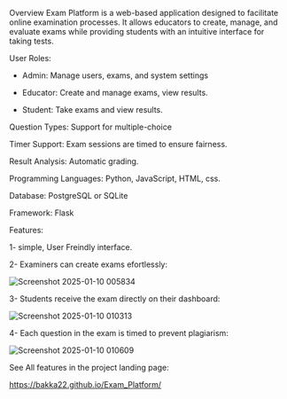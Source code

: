 Overview
Exam Platform is a web-based application designed to facilitate online examination processes. It allows educators to create, manage, and evaluate exams while providing students with an intuitive interface for taking tests.


User Roles:

* Admin: Manage users, exams, and system settings

* Educator: Create and manage exams, view results.

* Student: Take exams and view results.

Question Types: Support for multiple-choice

Timer Support: Exam sessions are timed to ensure fairness.

Result Analysis: Automatic grading.

Programming Languages: Python, JavaScript, HTML, css.

Database: PostgreSQL or SQLite

Framework: Flask

Features:

1- simple, User Freindly interface.

2- Examiners can create exams efortlessly:

![Screenshot 2025-01-10 005834](https://github.com/user-attachments/assets/82e8dfbf-5b9b-4584-b2e5-af52127c0b50)

3- Students receive the exam directly on their dashboard:

![Screenshot 2025-01-10 010313](https://github.com/user-attachments/assets/76094fa5-0931-4c3a-934e-fed1aefd379a)

4- Each question in the exam is timed to prevent plagiarism:

![Screenshot 2025-01-10 010609](https://github.com/user-attachments/assets/b621fb76-357a-471c-a35a-afb6fe860914)

See All features in the project landing page:

https://bakka22.github.io/Exam_Platform/


